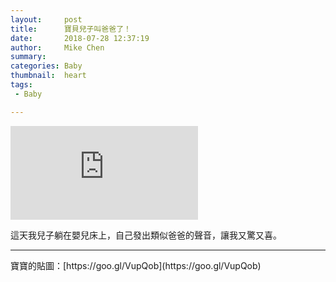 ```yaml
---
layout:     post
title:      寶貝兒子叫爸爸了！
date:       2018-07-28 12:37:19
author:     Mike Chen
summary:    
categories: Baby
thumbnail:  heart
tags:
 - Baby

---
```



<div class="videoWrapper">
    <iframe src="https://www.youtube.com/embed/vhnJOBRiqnk" frameborder="0" allow="autoplay; encrypted-media" allowfullscreen></iframe>
</div>


這天我兒子躺在嬰兒床上，自己發出類似爸爸的聲音，讓我又驚又喜。

<hr>
寶寶的貼圖：[https://goo.gl/VupQob](https://goo.gl/VupQob)
